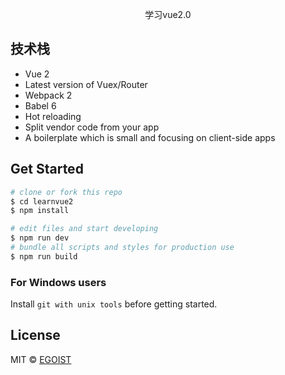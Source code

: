 <p align="center">
   学习vue2.0
</p>

## 技术栈

- Vue 2
- Latest version of Vuex/Router
- Webpack 2
- Babel 6
- Hot reloading
- Split vendor code from your app
- A boilerplate which is small and focusing on client-side apps

<h2></h2>

## Get Started

```bash
# clone or fork this repo
$ cd learnvue2
$ npm install

# edit files and start developing
$ npm run dev
# bundle all scripts and styles for production use
$ npm run build
```

### For Windows users

Install `git with unix tools` before getting started.

## License

MIT &copy; [EGOIST](https://github.com/egoist)
